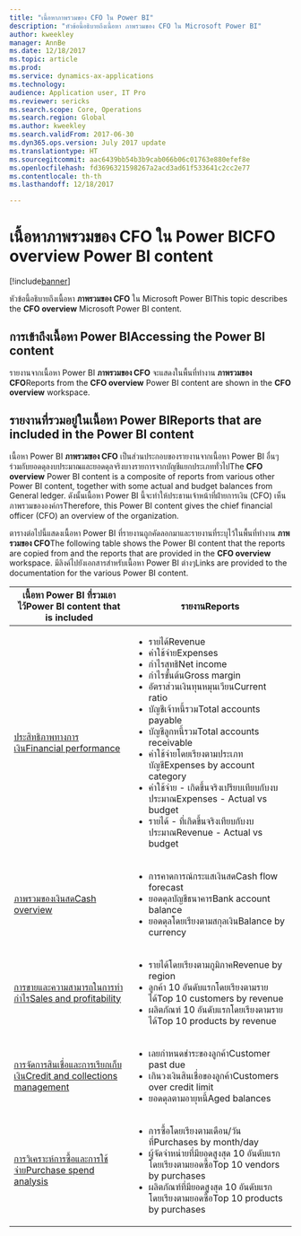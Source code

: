```yaml
---
title: "เนื้อหาภาพรวมของ CFO ใน Power BI"
description: "หัวข้อนี้อธิบายถึงเนื้อหา ภาพรวมของ CFO ใน Microsoft Power BI"
author: kweekley
manager: AnnBe
ms.date: 12/18/2017
ms.topic: article
ms.prod: 
ms.service: dynamics-ax-applications
ms.technology: 
audience: Application user, IT Pro
ms.reviewer: sericks
ms.search.scope: Core, Operations
ms.search.region: Global
ms.author: kweekley
ms.search.validFrom: 2017-06-30
ms.dyn365.ops.version: July 2017 update
ms.translationtype: HT
ms.sourcegitcommit: aac6439bb54b3b9cab066b06c01763e880efef8e
ms.openlocfilehash: fd3696321598267a2acd3ad61f533641c2cc2e77
ms.contentlocale: th-th
ms.lasthandoff: 12/18/2017

---
```


# <a name="cfo-overview-power-bi-content"></a><span data-ttu-id="ea286-103">เนื้อหาภาพรวมของ CFO ใน Power BI</span><span class="sxs-lookup"><span data-stu-id="ea286-103">CFO overview Power BI content</span></span>

[!include[banner](../includes/banner.md)]


<span data-ttu-id="ea286-104">หัวข้อนี้อธิบายถึงเนื้อหา **ภาพรวมของ CFO** ใน Microsoft Power BI</span><span class="sxs-lookup"><span data-stu-id="ea286-104">This topic describes the **CFO overview** Microsoft Power BI content.</span></span> 

## <a name="accessing-the-power-bi-content"></a><span data-ttu-id="ea286-105">การเข้าถึงเนื้อหา Power BI</span><span class="sxs-lookup"><span data-stu-id="ea286-105">Accessing the Power BI content</span></span>

<span data-ttu-id="ea286-106">รายงานจากเนื้อหา Power BI **ภาพรวมของ CFO** จะแสดงในพื้นที่ทำงาน **ภาพรวมของ CFO**</span><span class="sxs-lookup"><span data-stu-id="ea286-106">Reports from the **CFO overview** Power BI content are shown in the **CFO overview** workspace.</span></span>

## <a name="reports-that-are-included-in-the-power-bi-content"></a><span data-ttu-id="ea286-107">รายงานที่รวมอยู่ในเนื้อหา Power BI</span><span class="sxs-lookup"><span data-stu-id="ea286-107">Reports that are included in the Power BI content</span></span>
<span data-ttu-id="ea286-108">เนื้อหา Power BI **ภาพรวมของ CFO** เป็นส่วนประกอบของรายงานจากเนื้อหา Power BI อื่นๆ ร่วมกับยอดดุลงบประมาณและยอดดุลจริงบางรายการจากบัญชีแยกประเภททั่วไป</span><span class="sxs-lookup"><span data-stu-id="ea286-108">The **CFO overview** Power BI content is a composite of reports from various other Power BI content, together with some actual and budget balances from General ledger.</span></span> <span data-ttu-id="ea286-109">ดังนั้นเนื้อหา Power BI นี้จะทำให้ประธานเจ้าหน้าที่ฝ่ายการเงิน (CFO) เห็นภาพรวมขององค์กร</span><span class="sxs-lookup"><span data-stu-id="ea286-109">Therefore, this Power BI content gives the chief financial officer (CFO) an overview of the organization.</span></span>

<span data-ttu-id="ea286-110">ตารางต่อไปนี้แสดงเนื้อหา Power BI ที่รายงานถูกคัดลอกมาและรายงานที่ระบุไว้ในพื้นที่ทำงาน **ภาพรวมของ CFO**</span><span class="sxs-lookup"><span data-stu-id="ea286-110">The following table shows the Power BI content that the reports are copied from and the reports that are provided in the **CFO overview** workspace.</span></span> <span data-ttu-id="ea286-111">มีลิงค์ไปยังเอกสารสำหรับเนื้อหา Power BI ต่างๆ</span><span class="sxs-lookup"><span data-stu-id="ea286-111">Links are provided to the documentation for the various Power BI content.</span></span>

| <span data-ttu-id="ea286-112">เนื้อหา Power BI ที่รวมเอาไว้</span><span class="sxs-lookup"><span data-stu-id="ea286-112">Power BI content that is included</span></span>     | <span data-ttu-id="ea286-113">รายงาน</span><span class="sxs-lookup"><span data-stu-id="ea286-113">Reports</span></span> |
|---------------------------------------|---------|
| [<span data-ttu-id="ea286-114">ประสิทธิภาพทางการเงิน</span><span class="sxs-lookup"><span data-stu-id="ea286-114">Financial performance</span></span>](financial-performance-power-bi-content-pack.md) | <ul><li><span data-ttu-id="ea286-115">รายได้</span><span class="sxs-lookup"><span data-stu-id="ea286-115">Revenue</span></span></li><li><span data-ttu-id="ea286-116">ค่าใช้จ่าย</span><span class="sxs-lookup"><span data-stu-id="ea286-116">Expenses</span></span></li><li><span data-ttu-id="ea286-117">กำไรสุทธิ</span><span class="sxs-lookup"><span data-stu-id="ea286-117">Net income</span></span></li><li><span data-ttu-id="ea286-118">กำไรขั้นต้น</span><span class="sxs-lookup"><span data-stu-id="ea286-118">Gross margin</span></span></li><li><span data-ttu-id="ea286-119">อัตราส่วนเงินทุนหมุนเวียน</span><span class="sxs-lookup"><span data-stu-id="ea286-119">Current ratio</span></span></li><li><span data-ttu-id="ea286-120">บัญชีเจ้าหนี้รวม</span><span class="sxs-lookup"><span data-stu-id="ea286-120">Total accounts payable</span></span></li><li><span data-ttu-id="ea286-121">บัญชีลูกหนี้รวม</span><span class="sxs-lookup"><span data-stu-id="ea286-121">Total accounts receivable</span></span></li><li><span data-ttu-id="ea286-122">ค่าใช้จ่ายโดยเรียงตามประเภทบัญชี</span><span class="sxs-lookup"><span data-stu-id="ea286-122">Expenses by account category</span></span></li><li><span data-ttu-id="ea286-123">ค่าใช้จ่าย - เกิดขึ้นจริงเปรียบเทียบกับงบประมาณ</span><span class="sxs-lookup"><span data-stu-id="ea286-123">Expenses - Actual vs budget</span></span></li><li><span data-ttu-id="ea286-124">รายได้ - ที่เกิดขึ้นจริงเทียบกับงบประมาณ</span><span class="sxs-lookup"><span data-stu-id="ea286-124">Revenue - Actual vs budget</span></span></li></ul> |
| [<span data-ttu-id="ea286-125">ภาพรวมของเงินสด</span><span class="sxs-lookup"><span data-stu-id="ea286-125">Cash overview</span></span>](../../financials/cash-bank-management/Cash-Overview-Power-BI-content.md) | <ul><li><span data-ttu-id="ea286-126">การคาดการณ์กระแสเงินสด</span><span class="sxs-lookup"><span data-stu-id="ea286-126">Cash flow forecast</span></span></li><li><span data-ttu-id="ea286-127">ยอดดุลบัญชีธนาคาร</span><span class="sxs-lookup"><span data-stu-id="ea286-127">Bank account balance</span></span></li><li><span data-ttu-id="ea286-128">ยอดดุลโดยเรียงตามสกุลเงิน</span><span class="sxs-lookup"><span data-stu-id="ea286-128">Balance by currency</span></span></li></ul> |
| [<span data-ttu-id="ea286-129">การขายและความสามารถในการทำกำไร</span><span class="sxs-lookup"><span data-stu-id="ea286-129">Sales and profitability</span></span>](sales-profitability-performance-content-pack.md) | <ul><li><span data-ttu-id="ea286-130">รายได้โดยเรียงตามภูมิภาค</span><span class="sxs-lookup"><span data-stu-id="ea286-130">Revenue by region</span></span></li><li><span data-ttu-id="ea286-131">ลูกค้า 10 อันดับแรกโดยเรียงตามรายได้</span><span class="sxs-lookup"><span data-stu-id="ea286-131">Top 10 customers by revenue</span></span></li><li><span data-ttu-id="ea286-132">ผลิตภัณฑ์ 10 อันดับแรกโดยเรียงตามรายได้</span><span class="sxs-lookup"><span data-stu-id="ea286-132">Top 10 products by revenue</span></span></li></ul> |
| [<span data-ttu-id="ea286-133">การจัดการสินเชื่อและการเรียกเก็บเงิน</span><span class="sxs-lookup"><span data-stu-id="ea286-133">Credit and collections management</span></span>](../../financials/accounts-receivable/credit-collections-power-bi.md) | <ul><li><span data-ttu-id="ea286-134">เลยกำหนดชำระของลูกค้า</span><span class="sxs-lookup"><span data-stu-id="ea286-134">Customer past due</span></span></li><li><span data-ttu-id="ea286-135">เกินวงเงินสินเชื่อของลูกค้า</span><span class="sxs-lookup"><span data-stu-id="ea286-135">Customers over credit limit</span></span></li><li><span data-ttu-id="ea286-136">ยอดดุลตามอายุหนี้</span><span class="sxs-lookup"><span data-stu-id="ea286-136">Aged balances</span></span></li></ul> |
| [<span data-ttu-id="ea286-137">การวิเคราะห์การซื้อและการใช้จ่าย</span><span class="sxs-lookup"><span data-stu-id="ea286-137">Purchase spend analysis</span></span>](../../financials/accounts-receivable/credit-collections-power-bi.md) | <ul><li><span data-ttu-id="ea286-138">การซื้อโดยเรียงตามเดือน/วันที่</span><span class="sxs-lookup"><span data-stu-id="ea286-138">Purchases by month/day</span></span></li><li><span data-ttu-id="ea286-139">ผู้จัดจำหน่ายที่มียอดสูงสุด 10 อันดับแรกโดยเรียงตามยอดซื้อ</span><span class="sxs-lookup"><span data-stu-id="ea286-139">Top 10 vendors by purchases</span></span></li><li><span data-ttu-id="ea286-140">ผลิตภัณฑ์ที่มียอดสูงสุด 10 อันดับแรก โดยเรียงตามยอดซื้อ</span><span class="sxs-lookup"><span data-stu-id="ea286-140">Top 10 products by purchases</span></span></li></ul> |



